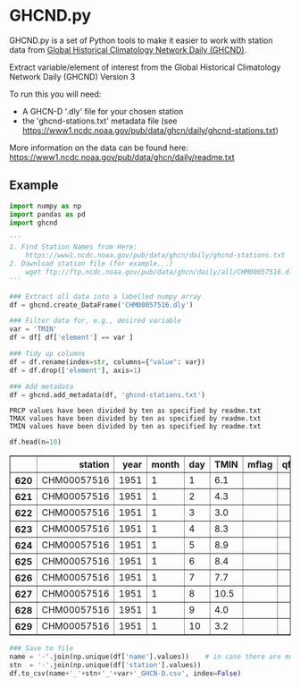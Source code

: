 
# GHCND.py

GHCND.py is a set of Python tools to make it easier to work with station data from [Global Historical Climatology Network Daily (GHCND)](https://www.ncdc.noaa.gov/ghcn-daily-description).

Extract variable/element of interest from the
Global Historical Climatology Network Daily (GHCND) Version 3

To run this you will need:
* A GHCN-D '.dly' file for your chosen station
* the 'ghcnd-stations.txt' metadata file (see https://www1.ncdc.noaa.gov/pub/data/ghcn/daily/ghcnd-stations.txt)

More information on the data can be found here:
https://www1.ncdc.noaa.gov/pub/data/ghcn/daily/readme.txt


## Example


```python
import numpy as np
import pandas as pd
import ghcnd
```


```python
'''
1. Find Station Names from Here:
    https://www1.ncdc.noaa.gov/pub/data/ghcn/daily/ghcnd-stations.txt
2. Download station file (for example...)
    wget ftp://ftp.ncdc.noaa.gov/pub/data/ghcn/daily/all/CHM00057516.dly .
'''

### Extract all data into a labelled numpy array
df = ghcnd.create_DataFrame('CHM00057516.dly')

### Filter data for, e.g., desired variable
var = 'TMIN'
df = df[ df['element'] == var ]

### Tidy up columns
df = df.rename(index=str, columns={"value": var})
df = df.drop(['element'], axis=1)

### Add metadata
df = ghcnd.add_metadata(df, 'ghcnd-stations.txt')
```

    PRCP values have been divided by ten as specified by readme.txt
    TMAX values have been divided by ten as specified by readme.txt
    TMIN values have been divided by ten as specified by readme.txt



```python
df.head(n=10)
```




<div>
<style scoped>
    .dataframe tbody tr th:only-of-type {
        vertical-align: middle;
    }

    .dataframe tbody tr th {
        vertical-align: top;
    }

    .dataframe thead th {
        text-align: right;
    }
</style>
<table border="1" class="dataframe">
  <thead>
    <tr style="text-align: right;">
      <th></th>
      <th>station</th>
      <th>year</th>
      <th>month</th>
      <th>day</th>
      <th>TMIN</th>
      <th>mflag</th>
      <th>qflag</th>
      <th>sflag</th>
      <th>lat</th>
      <th>lon</th>
      <th>elev</th>
      <th>name</th>
    </tr>
  </thead>
  <tbody>
    <tr>
      <th>620</th>
      <td>CHM00057516</td>
      <td>1951</td>
      <td>1</td>
      <td>1</td>
      <td>6.1</td>
      <td></td>
      <td></td>
      <td>s</td>
      <td>29.583</td>
      <td>106.467</td>
      <td>416.0</td>
      <td>CHONGQING</td>
    </tr>
    <tr>
      <th>621</th>
      <td>CHM00057516</td>
      <td>1951</td>
      <td>1</td>
      <td>2</td>
      <td>4.3</td>
      <td></td>
      <td></td>
      <td>s</td>
      <td>29.583</td>
      <td>106.467</td>
      <td>416.0</td>
      <td>CHONGQING</td>
    </tr>
    <tr>
      <th>622</th>
      <td>CHM00057516</td>
      <td>1951</td>
      <td>1</td>
      <td>3</td>
      <td>3.0</td>
      <td></td>
      <td></td>
      <td>s</td>
      <td>29.583</td>
      <td>106.467</td>
      <td>416.0</td>
      <td>CHONGQING</td>
    </tr>
    <tr>
      <th>623</th>
      <td>CHM00057516</td>
      <td>1951</td>
      <td>1</td>
      <td>4</td>
      <td>8.3</td>
      <td></td>
      <td></td>
      <td>s</td>
      <td>29.583</td>
      <td>106.467</td>
      <td>416.0</td>
      <td>CHONGQING</td>
    </tr>
    <tr>
      <th>624</th>
      <td>CHM00057516</td>
      <td>1951</td>
      <td>1</td>
      <td>5</td>
      <td>8.9</td>
      <td></td>
      <td></td>
      <td>s</td>
      <td>29.583</td>
      <td>106.467</td>
      <td>416.0</td>
      <td>CHONGQING</td>
    </tr>
    <tr>
      <th>625</th>
      <td>CHM00057516</td>
      <td>1951</td>
      <td>1</td>
      <td>6</td>
      <td>8.4</td>
      <td></td>
      <td></td>
      <td>s</td>
      <td>29.583</td>
      <td>106.467</td>
      <td>416.0</td>
      <td>CHONGQING</td>
    </tr>
    <tr>
      <th>626</th>
      <td>CHM00057516</td>
      <td>1951</td>
      <td>1</td>
      <td>7</td>
      <td>7.7</td>
      <td></td>
      <td></td>
      <td>s</td>
      <td>29.583</td>
      <td>106.467</td>
      <td>416.0</td>
      <td>CHONGQING</td>
    </tr>
    <tr>
      <th>627</th>
      <td>CHM00057516</td>
      <td>1951</td>
      <td>1</td>
      <td>8</td>
      <td>10.5</td>
      <td></td>
      <td></td>
      <td>s</td>
      <td>29.583</td>
      <td>106.467</td>
      <td>416.0</td>
      <td>CHONGQING</td>
    </tr>
    <tr>
      <th>628</th>
      <td>CHM00057516</td>
      <td>1951</td>
      <td>1</td>
      <td>9</td>
      <td>4.0</td>
      <td></td>
      <td></td>
      <td>s</td>
      <td>29.583</td>
      <td>106.467</td>
      <td>416.0</td>
      <td>CHONGQING</td>
    </tr>
    <tr>
      <th>629</th>
      <td>CHM00057516</td>
      <td>1951</td>
      <td>1</td>
      <td>10</td>
      <td>3.2</td>
      <td></td>
      <td></td>
      <td>s</td>
      <td>29.583</td>
      <td>106.467</td>
      <td>416.0</td>
      <td>CHONGQING</td>
    </tr>
  </tbody>
</table>
</div>




```python
### Save to file
name = '-'.join(np.unique(df['name'].values))    # in case there are more than one
stn  = '-'.join(np.unique(df['station'].values))
df.to_csv(name+'_'+stn+'_'+var+'_GHCN-D.csv', index=False)
```

